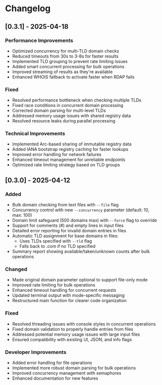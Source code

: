 # Changelog

## [0.3.1] - 2025-04-18

### Performance Improvements
- Optimized concurrency for multi-TLD domain checks
- Reduced timeouts from 30s to 3-8s for faster results
- Implemented TLD grouping to prevent rate limiting issues
- Added smart concurrent processing for bulk operations
- Improved streaming of results as they're available
- Enhanced WHOIS fallback to activate faster when RDAP fails

### Fixed
- Resolved performance bottleneck when checking multiple TLDs
- Fixed race conditions in concurrent domain processing
- Corrected domain parsing for multi-level TLDs
- Addressed memory usage issues with shared registry data
- Resolved resource leaks during parallel processing

### Technical Improvements
- Implemented Arc-based sharing of immutable registry data
- Added IANA bootstrap registry caching for faster lookups
- Improved error handling for network failures
- Enhanced timeout management for unreliable endpoints
- Optimized rate limiting strategy based on TLD groups

## [0.3.0] - 2025-04-12

### Added
- Bulk domain checking from text files with `--file` flag
- Concurrency control with new `--concurrency` parameter (default: 10, max: 100)
- Domain limit safeguard (500 domains max) with `--force` flag to override
- Support for comments (#) and empty lines in input files
- Detailed error reporting for invalid domain entries in files
- Automatic TLD assignment for base domains in files:
  - Uses TLDs specified with `--tld` flag
  - Falls back to .com if no TLD specified
- Summary report showing available/taken/unknown counts after bulk operations

### Changed
- Made original domain parameter optional to support file-only mode
- Improved rate limiting for bulk operations
- Enhanced timeout handling for concurrent requests
- Updated terminal output with mode-specific messaging
- Restructured main function for clearer code organization

### Fixed
- Resolved threading issues with console styles in concurrent operations
- Fixed domain validation to properly handle entries from files
- Addressed potential memory usage issues with large input files
- Ensured compatibility with existing UI, JSON, and info flags

### Developer Improvements
- Added error handling for file operations
- Implemented more robust domain parsing for bulk operations
- Improved concurrency management with semaphores
- Enhanced documentation for new features